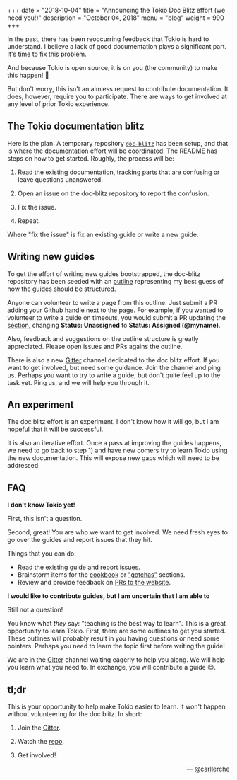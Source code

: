 +++
date = "2018-10-04"
title = "Announcing the Tokio Doc Blitz effort (we need you!)"
description = "October 04, 2018"
menu = "blog"
weight = 990
+++

In the past, there has been reoccurring feedback that Tokio is hard to
understand. I believe a lack of good documentation plays a significant part.
It's time to fix this problem.

And because Tokio is open source, it is on you (the community) to make this
happen! 👏

But don't worry, this isn't an aimless request to contribute documentation. It
does, however, require you to participate. There are ways to get involved at any
level of prior Tokio experience.

## The Tokio documentation blitz

Here is the plan. A temporary repository
[`doc-blitz`](http://github.com/tokio-rs/doc-blitz) has been setup, and that is
where the documentation effort will be coordinated. The README has steps on how
to get started. Roughly, the process will be:

1) Read the existing documentation, tracking parts that are confusing or leave
questions unanswered.

2) Open an issue on the doc-blitz repository to report the confusion.

3) Fix the issue.

4) Repeat.

Where "fix the issue" is fix an existing guide or write a new guide.

## Writing new guides

To get the effort of writing new guides bootstrapped, the doc-blitz repository
has been seeded with an [outline] representing my best guess of how the guides
should be structured.

Anyone can volunteer to write a page from this outline. Just submit a PR adding
your Github handle next to the page. For example, if you wanted to volunteer to
write a guide on timeouts, you would submit a PR updating the
[section](https://github.com/tokio-rs/doc-blitz/blob/master/outline/tracking-time.md#timeouts),
changing **Status: Unassigned** to **Status: Assigned (@myname)**.

Also, feedback and suggestions on the outline structure is greatly appreciated.
Please open issues and PRs agains the outline.

There is also a new [Gitter] channel dedicated to the doc blitz effort. If you
want to get involved, but need some guidance. Join the channel and ping us.
Perhaps you want to try to write a guide, but don't quite feel up to the task
yet. Ping us, and we will help you through it.

## An experiment

The doc blitz effort is an experiment. I don't know how it will go, but I am
hopeful that it will be successful.

It is also an iterative effort. Once a pass at improving the guides happens, we
need to go back to step 1) and have new comers try to learn Tokio using the new
documentation. This will expose new gaps which will need to be addressed.

## FAQ

**I don't know Tokio yet!**

First, this isn't a question.

Second, great! You are who we want to get involved. We need fresh eyes to go
over the guides and report issues that they hit.

Things that you can do:

* Read the existing guide and report [issues].
* Brainstorm items for the [cookbook] or ["gotchas"][gotcha] sections.
* Review and provide feedback on [PRs to the website][prs].

**I would like to contribute guides, but I am uncertain that I am able to**

Still not a question!

You know what *they* say: "teaching is the best way to learn". This is a great
opportunity to learn Tokio. First, there are some outlines to get you started.
These outlines will probably result in you having questions or need some
pointers. Perhaps you need to learn the topic first before writing the guide!

We are in the [Gitter] channel waiting eagerly to help you along. We will help
you learn what you need to. In exchange, you will contribute a guide 😊.

## tl;dr

This is your opportunity to help make Tokio easier to learn. It won't happen
without volunteering for the doc blitz. In short:

1) Join the [Gitter].

2) Watch the [repo].

3) Get involved!

<div style="text-align:right">&mdash; <a href="https://github.com/carllerche">@carllerche</a></div>

[issues]: https://github.com/tokio-rs/doc-blitz/issues/new
[cookbook]: https://github.com/tokio-rs/doc-blitz/issues/23
[gotcha]: https://github.com/tokio-rs/doc-blitz/issues/14
[prs]: https://github.com/tokio-rs/website/pulls
[outline]: https://github.com/tokio-rs/doc-blitz/blob/master/outline/README.md
[Gitter]: https://gitter.im/tokio-rs/doc-blitz
[repo]: https://github.com/tokio-rs/doc-blitz
